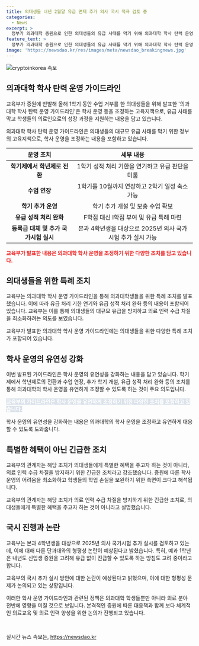 ```yaml
---
title: 의대생들 내년 2월말 유급 면제 추가 의사 국시 적극 검토 중
categories:
  - News
excerpt: >
  정부가 의과대학 증원으로 인한 의대생들의 유급 사태를 막기 위해 의과대학 학사 탄력 운영 가이드라인을 발표했다. 1학기 수업을 정상적으로 이수하지 못한 상황을 고려해 학기제를 학년제로 전환하여 운영하고, 유급 판단을 내년 2월로 연기하는 등의 조치를 내놓았다. 또한 올해 유급 성적 처리 기준을 대폭 완화하고, 추가 학기 등록금은 1학기 등록금으로 대체된다. 이러한 조치들은 국민의 생명과 건강이 위협 받는 상황을 방지하기 위한 것이라는 설명이 이어졌다.
feature_text: >
  정부가 의과대학 증원으로 인한 의대생들의 유급 사태를 막기 위해 의과대학 학사 탄력 운영 가이드라인을 발표했다. 1학기 수업을 정상적으로 이수하지 못한 상황을 고려해 학기제를 학년제로 전환하여 운영하고, 유급 판단을 내년 2월로 연기하는 등의 조치를 내놓았다. 또한 올해 유급 성적 처리 기준을 대폭 완화하고, 추가 학기 등록금은 1학기 등록금으로 대체된다. 이러한 조치들은 국민의 생명과 건강이 위협 받는 상황을 방지하기 위한 것이라는 설명이 이어졌다.
image: 'https://newsdao.kr/res/images/meta/newsdao_breakingnews.jpg'
---
```


<p><img src="https://newsdao.kr/res/images/meta/newsdao_breakingnews.jpg" alt="cryptoinkorea 속보" /></p>

<h2 data-ke-size="size26">의과대학 학사 탄력 운영 가이드라인</h2>

<p>교육부가 증원에 반발해 올해 1학기 동안 수업 거부를 한 의대생들을 위해 발표한 '의과대학 학사 탄력 운영 가이드라인'은 학사 운영 등을 조정하는 고육지책으로, 유급 사태를 막고 학생들의 의료인으로의 성장 과정을 지원하는 내용을 담고 있습니다.</p>

<p data-ke-size="size16">의과대학 학사 탄력 운영 가이드라인은 의대생들의 대규모 유급 사태를 막기 위한 정부의 고육지책으로, 학사 운영을 조정하는 내용을 포함하고 있습니다.</p>

<table>
    <thead>
        <tr>
            <th style="text-align: center;">운영 조치</th>
            <th style="text-align: center;">세부 내용</th>
        </tr>
    </thead>
    <tbody>
        <tr>
            <td style="text-align: center;"><b>학기제에서 학년제로 전환</b></td>
            <td style="text-align: center;">1학기 성적 처리 기한을 연기하고 유급 판단을 미룸</td>
        </tr>
        <tr>
            <td style="text-align: center;"><b>수업 연장</b></td>
            <td style="text-align: center;">1학기를 10월까지 연장하고 2학기 일정 축소 가능</td>
        </tr>
        <tr>
            <td style="text-align: center;"><b>학기 추가 운영</b></td>
            <td style="text-align: center;">학기 추가 개설 및 보충 수업 확보</td>
        </tr>
        <tr>
            <td style="text-align: center;"><b>유급 성적 처리 완화</b></td>
            <td style="text-align: center;">F학점 대신 I학점 부여 및 유급 특례 마련</td>
        </tr>
        <tr>
            <td style="text-align: center;"><b>등록금 대체 및 추가 국가시험 실시</b></td>
            <td style="text-align: center;">본과 4학년생을 대상으로 2025년 의사 국가시험 추가 실시 가능</td>
        </tr>
    </tbody>
</table>

<p><b><span style="color: #ee2323;">교육부가 발표한 내용은 의과대학 학사 운영을 조정하기 위한 다양한 조치를 담고 있습니다.</span></b></p>

<h2 data-ke-size="size26">의대생들을 위한 특례 조치</h2>

<p>교육부는 의과대학 학사 운영 가이드라인을 통해 의과대학생들을 위한 특례 조치를 발표했습니다. 이에 따라 유급 처리 기한 연기와 유급 성적 처리 완화 등의 내용이 포함되어 있습니다. 교육부는 이를 통해 의대생들의 대규모 유급을 방지하고 의료 인력 수급 차질을 최소화하려는 의도를 보였습니다.</p>

<p data-ke-size="size16">교육부가 발표한 의과대학 학사 운영 가이드라인에는 의대생들을 위한 다양한 특례 조치가 포함되어 있습니다.</p>

<h2 data-ke-size="size26">학사 운영의 유연성 강화</h2>

<p>이번 발표된 가이드라인은 학사 운영의 유연성을 강화하는 내용을 담고 있습니다. 학기제에서 학년제로의 전환과 수업 연장, 추가 학기 개설, 유급 성적 처리 완화 등의 조치를 통해 의과대학의 학사 운영을 유연하게 조정할 수 있도록 하는 것이 주요 의도입니다.</p>

<p><b><span style="background-color: #21538527; color: #ffffff;">교육부의 가이드라인은 학사 운영을 유연하게 조정하기 위한 다양한 조치를 포함하고 있습니다.</span></b></p>

<p data-ke-size="size16">학사 운영의 유연성을 강화하는 내용은 의과대학의 학사 운영을 조정하고 유연하게 대응할 수 있도록 도와줍니다.</p>

<h2 data-ke-size="size26">특별한 혜택이 아닌 긴급한 조치</h2>

<p>교육부의 관계자는 해당 조치가 의대생들에게 특별한 혜택을 주고자 하는 것이 아니라, 의료 인력 수급 차질을 방지하기 위한 긴급한 조치라고 강조했습니다. 증원에 따른 학사 운영의 어려움을 최소화하고 학생들의 학업 손실을 보완하기 위한 측면이 크다고 해석됩니다.</p>

<p data-ke-size="size16">교육부의 관계자는 해당 조치가 의료 인력 수급 차질을 방지하기 위한 긴급한 조치로, 의대생들에게 특별한 혜택을 주고자 하는 것이 아니라고 설명했습니다.</p>

<h2 data-ke-size="size26">국시 진행과 논란</h2>

<p>교육부는 본과 4학년생을 대상으로 2025년 의사 국가시험 추가 실시를 검토하고 있는데, 이에 대해 다른 단과대와의 형평성 논란이 예상된다고 밝혔습니다. 특히, 예과 1학년은 내년도 신입생 증원을 고려해 유급 없이 진급할 수 있도록 하는 방침도 고려 중이라고 합니다.</p>

<p data-ke-size="size16">교육부의 국시 추가 실시 방안에 대한 논란이 예상된다고 밝혔으며, 이에 대한 형평성 문제가 논의되고 있는 상황입니다.</p>

<p>이러한 학사 운영 가이드라인과 관련된 정책은 의과대학 학생들뿐만 아니라 의료 분야 전반에 영향을 미칠 것으로 보입니다. 본격적인 증원에 따른 대응책과 함께 보다 체계적인 의료교육 및 의료 인력 양성을 위한 논의가 진행되고 있습니다.</p>

<p data-ke-size="size16">&nbsp;</p>
실시간 뉴스 속보는, <a href="https://newsdao.kr" rel="dofollow">https://newsdao.kr</a>


